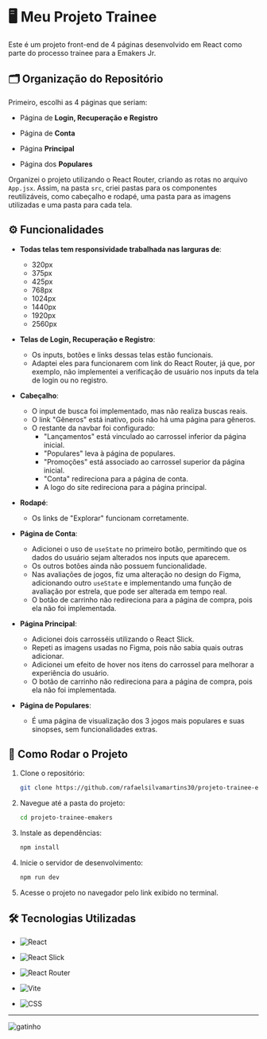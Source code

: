 # 🖥️ Meu Projeto Trainee

Este é um projeto front-end de 4 páginas desenvolvido em React como parte do processo trainee para a Emakers Jr.

## 🗂️ Organização do Repositório

Primeiro, escolhi as 4 páginas que seriam:  

- Página de **Login, Recuperação e Registro**  

- Página de **Conta**  

- Página **Principal**  

- Página dos **Populares**
  
Organizei o projeto utilizando o React Router, criando as rotas no arquivo `App.jsx`. Assim, na pasta `src`, criei pastas para os componentes reutilizáveis, como cabeçalho e rodapé, uma pasta para as imagens utilizadas e uma pasta para cada tela.

## ⚙️ Funcionalidades
- **Todas telas tem responsividade trabalhada nas larguras de**: 
  - 320px
  - 375px
  - 425px
  - 768px
  - 1024px 
  - 1440px
  - 1920px
  - 2560px

- **Telas de Login, Recuperação e Registro**:  
  - Os inputs, botões e links dessas telas estão funcionais.  
  - Adaptei eles para funcionarem com link do React Router, já que, por exemplo, não implementei a verificação de usuário nos inputs da tela de login ou no registro.

- **Cabeçalho**:   
  - O input de busca foi implementado, mas não realiza buscas reais.  
  - O link "Gêneros" está inativo, pois não há uma página para gêneros.  
  - O restante da navbar foi configurado:  
    - "Lançamentos" está vinculado ao carrossel inferior da página inicial.  
    - "Populares" leva à página de populares.  
    - "Promoções" está associado ao carrossel superior da página inicial.  
    - "Conta" redireciona para a página de conta.  
    - A logo do site redireciona para a página principal.

- **Rodapé**:  
  - Os links de "Explorar" funcionam corretamente.

- **Página de Conta**:  
  - Adicionei o uso de `useState` no primeiro botão, permitindo que os dados do usuário sejam alterados nos inputs que aparecem.  
  - Os outros botões ainda não possuem funcionalidade.  
  - Nas avaliações de jogos, fiz uma alteração no design do Figma, adicionando outro `useState` e implementando uma função de avaliação por estrela, que pode ser alterada em tempo real.  
  - O botão de carrinho não redireciona para a página de compra, pois ela não foi implementada.

- **Página Principal**:  
  - Adicionei dois carrosséis utilizando o React Slick.  
  - Repeti as imagens usadas no Figma, pois não sabia quais outras adicionar.  
  - Adicionei um efeito de hover nos itens do carrossel para melhorar a experiência do usuário.  
  -  O botão de carrinho não redireciona para a página de compra, pois ela não foi implementada.

- **Página de Populares**:  
  - É uma página de visualização dos 3 jogos mais populares e suas sinopses, sem funcionalidades extras.

## 🚀 Como Rodar o Projeto

1. Clone o repositório:  
   ```bash
   git clone https://github.com/rafaelsilvamartins30/projeto-trainee-emakers
   ```  
2. Navegue até a pasta do projeto:  
   ```bash
   cd projeto-trainee-emakers
   ```  
3. Instale as dependências:  
   ```bash
   npm install
   ```  
4. Inicie o servidor de desenvolvimento:  
   ```bash
   npm run dev
   ```  
5. Acesse o projeto no navegador pelo link exibido no terminal.

## 🛠️ Tecnologias Utilizadas



- ![React](https://img.shields.io/badge/-React-61DAFB?logo=react&logoColor=white&style=flat)  

- ![React Slick](https://img.shields.io/badge/-React%20Slick-FFCC00?logo=javascript&logoColor=black&style=flat)  

- ![React Router](https://img.shields.io/badge/-React%20Router-CA4245?logo=react-router&logoColor=white&style=flat)  

- ![Vite](https://img.shields.io/badge/-Vite-646CFF?logo=vite&logoColor=white&style=flat)  

- ![CSS](https://img.shields.io/badge/-CSS-1572B6?logo=css3&logoColor=white&style=flat)



---



![gatinho](https://cataas.com/cat)

